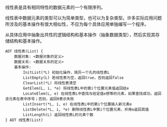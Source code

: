 线性表是具有相同特性的数据元素的一个有限序列。

线性表中数据元素的类型可以为简单类型，也可以为复杂类型。许多实际应用问题所涉及的基本操作有很大相似性，不应为每个具体应用单独编写一个程序。

从具体应用中抽象出共性的逻辑结构和基本操作（抽象数据类型），然后实现其存储结构和基本操作。

```
ADT 线性表(List) {
    数据对象: <数据对象的定义>
    数据关系: <数据关系的定义>
    基本操作: 
        InitList(*L) 初始化操作，简历一个孔的线性表L
        ListEmpty(L) 若线性表为空，返回true，否则返回false
        ClearList(*L) 将线性表清空
        GetElem(L, i, *e) 将线性表L中的第i个位置元素值返回给e
        LocateElem(L, e) 在线性表L中查找与给定值e想等的元素，如果查找成功，返回该元素在表中序号；否则，返回0表示失败
        ListInsert(*L, i, e) 在线性表L中的第i个位置插入新元素e
        ListDelete(*L, i, *e) 删除线性表L中第i个位置元素，并用e返回其值
        ListLength(L) 返回线性表L的元素个数
} ADT 线性表(List)
```